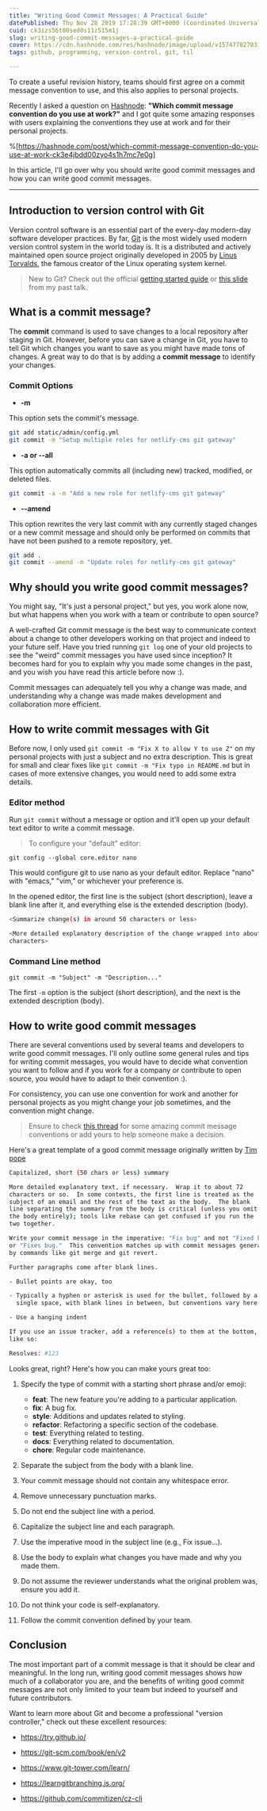 ```yaml
---
title: "Writing Good Commit Messages: A Practical Guide"
datePublished: Thu Nov 28 2019 17:28:39 GMT+0000 (Coordinated Universal Time)
cuid: ck3izs56t00sed0s11z515m1j
slug: writing-good-commit-messages-a-practical-guide
cover: https://cdn.hashnode.com/res/hashnode/image/upload/v1574778278318/jDIPa1qbu.png
tags: github, programming, version-control, git, til

---
```


To create a useful revision history, teams should first agree on a commit message convention to use, and this also applies to personal projects.

Recently I asked a question on [Hashnode](https://hashnode.com): **"Which commit message convention do you use at work?"** and I got quite some amazing responses with users explaining the conventions they use at work and for their personal projects.

%[https://hashnode.com/post/which-commit-message-convention-do-you-use-at-work-ck3e4jbdd00zyo4s1h7mc7e0g] 

In this article, I'll go over why you should write good commit messages and how you can write good commit messages.

---

## Introduction to version control with Git

Version control software is an essential part of the every-day modern-day software developer practices. By far, [Git](https://git-scm.com/) is the most widely used modern version control system in the world today is. It is a distributed and actively maintained open source project originally developed in 2005 by [Linus Torvalds](https://en.wikipedia.org/wiki/Linus_Torvalds), the famous creator of the Linux operating system kernel.

> New to Git? Check out the official [getting started guide](https://git-scm.com/book/en/v1/Getting-Started) or [this slide](https://slides.com/bolajiayodeji/introduction-to-version-control-with-git-and-github) from my past talk.

## What is a commit message?

The **commit** command is used to save changes to a local repository after staging in Git. However, before you can save a change in Git, you have to tell Git which changes you want to save as you might have made tons of changes. A great way to do that is by adding a **commit message** to identify your changes.

### Commit Options

* **\-m**
    

This option sets the commit's message.

```bash
git add static/admin/config.yml
git commit -m "Setup multiple roles for netlify-cms git gateway"
```

* **\-a or --all**
    

This option automatically commits all (including new) tracked, modified, or deleted files.

```bash
git commit -a -m "Add a new role for netlify-cms git gateway"
```

* **\--amend**
    

This option rewrites the very last commit with any currently staged changes or a new commit message and should only be performed on commits that have not been pushed to a remote repository, yet.

```bash
git add .
git commit --amend -m "Update roles for netlify-cms git gateway"
```

## Why should you write good commit messages?

You might say, "It's just a personal project," but yes, you work alone now, but what happens when you work with a team or contribute to open source?

A well-crafted Git commit message is the best way to communicate context about a change to other developers working on that project and indeed to your future self. Have you tried running `git log` one of your old projects to see the "weird" commit messages you have used since inception? It becomes hard for you to explain why you made some changes in the past, and you wish you have read this article before now :).

Commit messages can adequately tell you why a change was made, and understanding why a change was made makes development and collaboration more efficient.

## How to write commit messages with Git

Before now, I only used `git commit -m "Fix X to allow Y to use Z"` on my personal projects with just a subject and no extra description. This is great for small and clear fixes like `git commit -m "Fix typo in README.md` but in cases of more extensive changes, you would need to add some extra details.

### Editor method

Run `git commit` without a message or option and it'll open up your default text editor to write a commit message.

> To configure your "default" editor:

```plaintext
git config --global core.editor nano
```

This would configure git to use nano as your default editor. Replace "nano" with "emacs," "vim," or whichever your preference is.

In the opened editor, the first line is the subject (short description), leave a blank line after it, and everything else is the extended description (body).

```bash
<Summarize change(s) in around 50 characters or less>

<More detailed explanatory description of the change wrapped into about 72
characters>
```

### Command Line method

```plaintext
git commit -m "Subject" -m "Description..."
```

The first `-m` option is the subject (short description), and the next is the extended description (body).

## How to write good commit messages

There are several conventions used by several teams and developers to write good commit messages. I'll only outline some general rules and tips for writing commit messages, you would have to decide what convention you want to follow and if you work for a company or contribute to open source, you would have to adapt to their convention :).

For consistency, you can use one convention for work and another for personal projects as you might change your job sometimes, and the convention might change.

> Ensure to check [this thread](https://hashnode.com/post/which-commit-message-convention-do-you-use-at-work-ck3e4jbdd00zyo4s1h7mc7e0g) for some amazing commit message conventions or add yours to help someone make a decision.

Here's a great template of a good commit message originally written by [Tim pope](https://tbaggery.com/2008/04/19/a-note-about-git-commit-messages.html)

```bash
Capitalized, short (50 chars or less) summary

More detailed explanatory text, if necessary.  Wrap it to about 72
characters or so.  In some contexts, the first line is treated as the
subject of an email and the rest of the text as the body.  The blank
line separating the summary from the body is critical (unless you omit
the body entirely); tools like rebase can get confused if you run the
two together.

Write your commit message in the imperative: "Fix bug" and not "Fixed bug"
or "Fixes bug."  This convention matches up with commit messages generated
by commands like git merge and git revert.

Further paragraphs come after blank lines.

- Bullet points are okay, too

- Typically a hyphen or asterisk is used for the bullet, followed by a
  single space, with blank lines in between, but conventions vary here

- Use a hanging indent

If you use an issue tracker, add a reference(s) to them at the bottom,
like so:

Resolves: #123
```

Looks great, right? Here's how you can make yours great too:

1. Specify the type of commit with a starting short phrase and/or emoji:

    * **feat**: The new feature you're adding to a particular application.
    * **fix**: A bug fix.
    * **style**: Additions and updates related to styling.
    * **refactor**: Refactoring a specific section of the codebase.
    * **test**: Everything related to testing.
    * **docs**: Everything related to documentation.
    * **chore**: Regular code maintenance.
    
2. Separate the subject from the body with a blank line.
3. Your commit message should not contain any whitespace error.
4. Remove unnecessary punctuation marks.
5. Do not end the subject line with a period.
6. Capitalize the subject line and each paragraph.
7. Use the imperative mood in the subject line (e.g., Fix issue…).
8. Use the body to explain what changes you have made and why you made them.
9. Do not assume the reviewer understands what the original problem was, ensure you add it.
10. Do not think your code is self-explanatory.
11. Follow the commit convention defined by your team.

## Conclusion

The most important part of a commit message is that it should be clear and meaningful. In the long run, writing good commit messages shows how much of a collaborator you are, and the benefits of writing good commit messages are not only limited to your team but indeed to yourself and future contributors.

Want to learn more about Git and become a professional "version controller," check out these excellent resources:

* https://try.github.io/
    
* https://git-scm.com/book/en/v2
    
* https://www.git-tower.com/learn/
    
* https://learngitbranching.js.org/
    
* https://github.com/commitizen/cz-cli